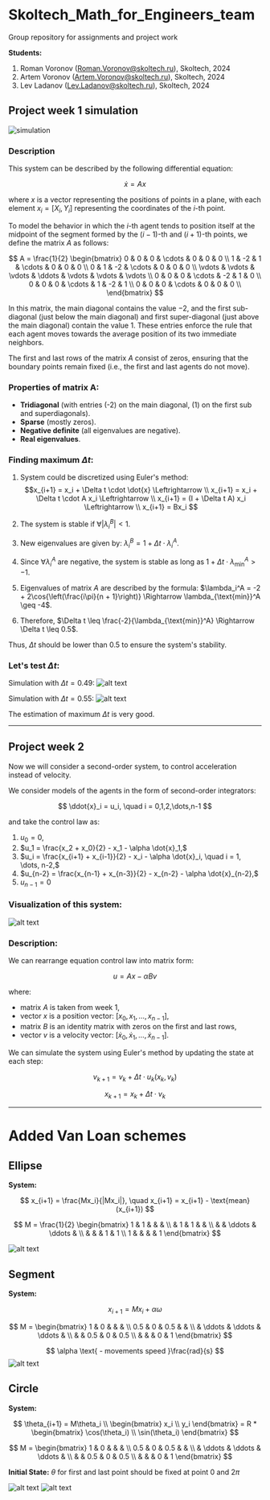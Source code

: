 # Skoltech_Math_for_Engineers_team
Group repository for assignments and project work

**Students:**
1. Roman Voronov (Roman.Voronov@skoltech.ru), Skoltech, 2024
1. Artem Voronov (Artem.Voronov@skoltech.ru), Skoltech, 2024
1. Lev Ladanov (Lev.Ladanov@skoltech.ru), Skoltech, 2024

## Project week 1 simulation
![simulation](Project_week_1/simulation0.gif)

### Description

This system can be described by the following differential equation:

$$
\dot{x} = A x
$$

where $x$ is a vector representing the positions of points in a plane, with each element $x_i = [X_i, Y_i]$ representing the coordinates of the $i$-th point.

To model the behavior in which the $i$-th agent tends to position itself at the midpoint of the segment formed by the $(i-1)$-th and $(i+1)$-th points, we define the matrix $A$ as follows:

$$
A = \frac{1}{2}
\begin{bmatrix}
0 &  0 &  0 & \cdots & 0 & 0 & 0 \\
1 & -2 &  1 & \cdots & 0 & 0 & 0 \\
0 &  1 & -2 & \cdots & 0 & 0 & 0 \\
\vdots & \vdots & \vdots & \ddots & \vdots & \vdots & \vdots \\
0 &  0 &  0 & \cdots & -2 & 1 & 0 \\
0 &  0 &  0 & \cdots & 1 & -2 & 1 \\
0 &  0 &  0 & \cdots & 0 & 0 & 0 \\
\end{bmatrix}
$$

In this matrix, the main diagonal contains the value $-2$, and the first sub-diagonal (just below the main diagonal) and first super-diagonal (just above the main diagonal) contain the value $1$. These entries enforce the rule that each agent moves towards the average position of its two immediate neighbors.

The first and last rows of the matrix $A$ consist of zeros, ensuring that the boundary points remain fixed (i.e., the first and last agents do not move).

### Properties of matrix A:
   - **Tridiagonal** (with entries \(-2\) on the main diagonal, \(1\) on the first sub and superdiagonals).
   - **Sparse** (mostly zeros).
   - **Negative definite** (all eigenvalues are negative).
   - **Real eigenvalues**.

### Finding maximum $\Delta t$:

1. System could be discretized using Euler's method:
$$x_{i+1} = x_i + \Delta t \cdot \dot{x} \Leftrightarrow \\
  x_{i+1} = x_i + \Delta t \cdot A x_i \Leftrightarrow \\
  x_{i+1} = (I + \Delta t A) x_i \Leftrightarrow \\
  x_{i+1} = Bx_i
  $$

2. The system is stable if $\forall |\lambda_i^B| < 1$.
3. New eigenvalues are given by: $\lambda_i^B = 1 + \Delta t \cdot \lambda_i^A$.
4. Since $\forall \lambda_i^A$ are negative, the system is stable as long as $1 + \Delta t \cdot \lambda_{\text{min}}^A > -1$.
5. Eigenvalues of matrix $A$ are described by the formula: $\lambda_i^A = -2 + 2\cos{\left(\frac{i\pi}{n + 1}\right)} \Rightarrow \lambda_{\text{min}}^A \geq -4$.
6. Therefore, $\Delta t \leq \frac{-2}{\lambda_{\text{min}}^A} \Rightarrow \Delta t \leq 0.5$.

Thus, $\Delta t$ should be lower than 0.5 to ensure the system's stability.

### Let's test $\Delta t$:

Simulation with $\Delta t = 0.49$:
![alt text](Project_week_1/simulation_dt49.gif)

Simulation with $\Delta t = 0.55$:
![alt text](Project_week_1/simulation_dt55.gif)

The estimation of maximum $\Delta t$ is very good.

---

## Project week 2

Now we will consider a second-order system, to control acceleration instead of velocity.

We consider models of the agents in the form of second-order integrators:

$$
\ddot{x}_i = u_i, \quad i = 0,1,2,\dots,n-1
$$

and take the control law as:

1. $u_0 = 0,$
2. $u_1 = \frac{x_2 + x_0}{2} - x_1 - \alpha \dot{x}_1,$  
3. $u_i = \frac{x_{i+1} + x_{i-1}}{2} - x_i - \alpha \dot{x}_i, \quad i = 1, \dots, n-2,$  
4. $u_{n-2} = \frac{x_{n-1} + x_{n-3}}{2} - x_{n-2} - \alpha \dot{x}_{n-2},$  
5. $u_{n-1} = 0$

### Visualization of this system:

![alt text](Project_week_2/simulation0.gif)

### Description:

We can rearrange equation control law into matrix form:

$$
u = Ax - \alpha B v
$$

where:
- matrix $A$ is taken from week 1,
- vector $x$ is a position vector: $[x_0, x_1, \dots, x_{n-1}]$,
- matrix $B$ is an identity matrix with zeros on the first and last rows,
- vector $v$ is a velocity vector: $[\dot x_0, \dot x_1, \dots, \dot x_{n-1}]$.

We can simulate the system using Euler's method by updating the state at each step:

$$
v_{k+1} = v_k + \Delta t \cdot u_k(x_k, v_k) 
$$

$$
x_{k+1} = x_k + \Delta t \cdot v_k
$$

---

# Added Van Loan schemes

## Ellipse

**System:**

$$
x_{i+1} = \frac{Mx_i}{|Mx_i|}, \quad x_{i+1} = x_{i+1} - \text{mean}(x_{i+1})
$$

$$
M = \frac{1}{2}
\begin{bmatrix}
1 & 1 &  &  &  \\
  & 1 & 1  &  &  \\
  &   & \ddots & \ddots  &  \\
  &   &   & 1 & 1 \\
1 &   &   &   & 1
\end{bmatrix}
$$

![alt text](Van_Loan_schemes/Ellipse/simulation2.gif)

## Segment

**System:**

$$
x_{i+1} = Mx_i + \alpha \omega
$$

$$
M =
\begin{bmatrix}
1   & 0   &   &   &   \\
0.5 & 0   & 0.5  &   &   \\
    & \ddots & \ddots & \ddots  &   \\
    &   & 0.5 & 0 & 0.5 \\
    &   &    & 0 & 1
\end{bmatrix}
$$

$$
\alpha \text{ - movements speed }\frac{rad}{s}
$$
![alt text](Van_Loan_schemes/Segment/simulation0.gif)


## Circle

**System:**

$$
\theta_{i+1} = M\theta_i \\
\begin{bmatrix}
x_i \\
y_i
\end{bmatrix} = 
R * \begin{bmatrix}
\cos(\theta_i) \\
\sin(\theta_i)
\end{bmatrix}
$$

$$
M =
\begin{bmatrix}
1   & 0   &   &   &   \\
0.5 & 0   & 0.5  &   &   \\
    & \ddots & \ddots & \ddots  &   \\
    &   & 0.5 & 0 & 0.5 \\
    &   &    & 0 & 1
\end{bmatrix}
$$

**Initial State:** $\theta$ for first and last point should be fixed at point $0$ and $2\pi$


![alt text](Van_Loan_schemes/Circle/simulation0.gif)
![alt text](Van_Loan_schemes/Circle/simulation1.gif)